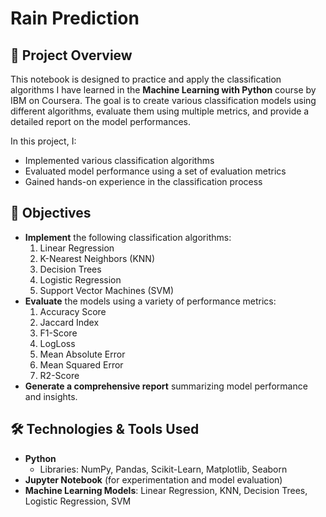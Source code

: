 # **Rain Prediction**

## 📌 **Project Overview**  
This notebook is designed to practice and apply the classification algorithms I have learned in the **Machine Learning with Python** course by IBM on Coursera. The goal is to create various classification models using different algorithms, evaluate them using multiple metrics, and provide a detailed report on the model performances.

In this project, I:
- Implemented various classification algorithms
- Evaluated model performance using a set of evaluation metrics
- Gained hands-on experience in the classification process

## 🎯 **Objectives**  
- **Implement** the following classification algorithms:
  1. Linear Regression  
  2. K-Nearest Neighbors (KNN)  
  3. Decision Trees  
  4. Logistic Regression  
  5. Support Vector Machines (SVM)  
- **Evaluate** the models using a variety of performance metrics:
  1. Accuracy Score  
  2. Jaccard Index  
  3. F1-Score  
  4. LogLoss  
  5. Mean Absolute Error  
  6. Mean Squared Error  
  7. R2-Score  
- **Generate a comprehensive report** summarizing model performance and insights.

## 🛠 **Technologies & Tools Used**  
- **Python**  
  - Libraries: NumPy, Pandas, Scikit-Learn, Matplotlib, Seaborn  
- **Jupyter Notebook** (for experimentation and model evaluation)  
- **Machine Learning Models**: Linear Regression, KNN, Decision Trees, Logistic Regression, SVM  
